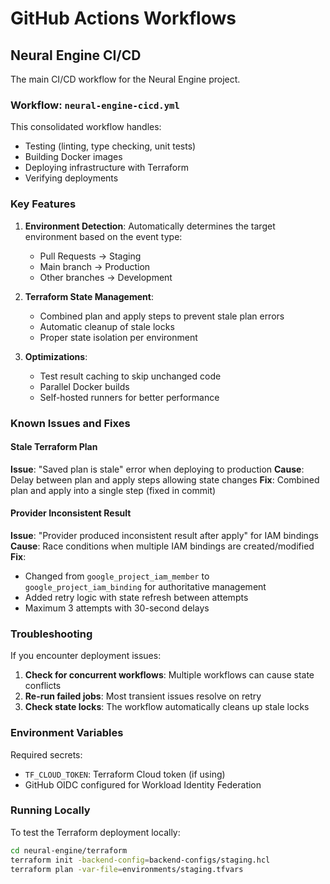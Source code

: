# GitHub Actions Workflows

## Neural Engine CI/CD

The main CI/CD workflow for the Neural Engine project.

### Workflow: `neural-engine-cicd.yml`

This consolidated workflow handles:

- Testing (linting, type checking, unit tests)
- Building Docker images
- Deploying infrastructure with Terraform
- Verifying deployments

### Key Features

1. **Environment Detection**: Automatically determines the target environment based on the event type:

   - Pull Requests → Staging
   - Main branch → Production
   - Other branches → Development

2. **Terraform State Management**:

   - Combined plan and apply steps to prevent stale plan errors
   - Automatic cleanup of stale locks
   - Proper state isolation per environment

3. **Optimizations**:
   - Test result caching to skip unchanged code
   - Parallel Docker builds
   - Self-hosted runners for better performance

### Known Issues and Fixes

#### Stale Terraform Plan

**Issue**: "Saved plan is stale" error when deploying to production
**Cause**: Delay between plan and apply steps allowing state changes
**Fix**: Combined plan and apply into a single step (fixed in commit)

#### Provider Inconsistent Result

**Issue**: "Provider produced inconsistent result after apply" for IAM bindings
**Cause**: Race conditions when multiple IAM bindings are created/modified
**Fix**:

- Changed from `google_project_iam_member` to `google_project_iam_binding` for authoritative management
- Added retry logic with state refresh between attempts
- Maximum 3 attempts with 30-second delays

### Troubleshooting

If you encounter deployment issues:

1. **Check for concurrent workflows**: Multiple workflows can cause state conflicts
2. **Re-run failed jobs**: Most transient issues resolve on retry
3. **Check state locks**: The workflow automatically cleans up stale locks

### Environment Variables

Required secrets:

- `TF_CLOUD_TOKEN`: Terraform Cloud token (if using)
- GitHub OIDC configured for Workload Identity Federation

### Running Locally

To test the Terraform deployment locally:

```bash
cd neural-engine/terraform
terraform init -backend-config=backend-configs/staging.hcl
terraform plan -var-file=environments/staging.tfvars
```
